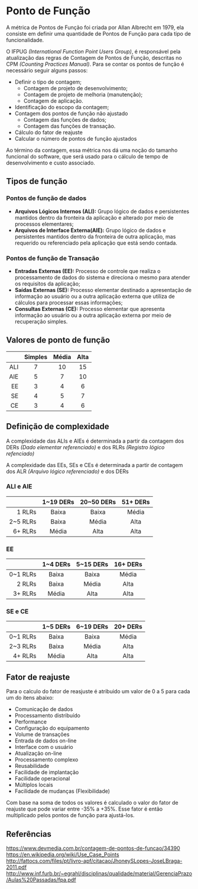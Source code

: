 Ponto de Função
===============

A métrica de Pontos de Função foi criada por Allan Albrecht em 1979, ela consiste em definir uma quantidade de Pontos de Função para cada tipo de funcionalidade.

O IFPUG *(International Function Point Users Group)*, é responsável pela atualização das regras de Contagem de Pontos de Função, descritas no CPM *(Counting Practices Manual)*. Para se contar os pontos de função é necessário seguir alguns passos:

- Definir o tipo de contagem;
    - Contagem de projeto de desenvolvimento;
    - Contagem de projeto de melhoria (manutenção);
    - Contagem de aplicação.
- Identificação do escopo da contagem;
- Contagem dos pontos de função não ajustado
    - Contagem das funções de dados;
    - Contagem das funções de transação.
- Cálculo do fator de reajuste
- Calcular o número de pontos de função ajustados

Ao término da contagem, essa métrica nos dá uma noção do tamanho funcional do software, que será usado para o cálculo de tempo de desenvolvimento e custo associado.


Tipos de função
---------------

### Pontos de função de dados

- **Arquivos Lógicos Internos (ALI):** Grupo lógico de dados e persistentes mantidos dentro da fronteira da aplicação e alterado por meio de processos elementares;
- **Arquivos de Interface Externa(AIE):** Grupo lógico de dados e persistentes mantidos dentro da fronteira de outra aplicação, mas requerido ou referenciado pela aplicação que está sendo contada.

### Pontos de função de Transação

- **Entradas Externas (EE):** Processo de controle que realiza o processamento de dados do sistema e direciona o mesmo para atender os requisitos da aplicação;
- **Saídas Externas (SE):** Processo elementar destinado a apresentação de informação ao usuário ou a outra aplicação externa que utiliza de cálculos para processar essas informações;
- **Consultas Externas (CE):** Processo elementar que apresenta informação ao usuário ou a outra aplicação externa por meio de recuperação simples.


Valores de ponto de função
--------------------------

|     | Simples | Média | Alta |
|----:|:-------:|:-----:|:----:|
| ALI |    7    |   10  |  15  |
| AIE |    5    |   7   |  10  |
|  EE |    3    |   4   |   6  |
|  SE |    4    |   5   |   7  |
|  CE |    3    |   4   |   6  |


Definição de complexidade
-------------------------

A complexidade das ALIs e AIEs é determinada a partir da contagem dos DERs *(Dado elementar referenciado)* e dos RLRs *(Registro lógico refenciado)*

A complexidade das EEs, SEs e CEs é determinada a partir de contagem dos ALR *(Arquivo lógico referenciado)* e dos DERs

### ALI e AIE

|          | 1~19 DERs | 20~50 DERs | 51+ DERs |
|---------:|:---------:|:----------:|:--------:|
|   1 RLRs |   Baixa   |    Baixa   |   Média  |
| 2~5 RLRs |   Baixa   |    Média   |   Alta   |
|  6+ RLRs |   Média   |    Alta    |   Alta   |

### EE

|          | 1~4 DERs | 5~15 DERs | 16+ DERs |
|---------:|:--------:|:---------:|:--------:|
| 0~1 RLRs |   Baixa  |   Baixa   |   Média  |
|   2 RLRs |   Baixa  |   Média   |   Alta   |
|  3+ RLRs |   Média  |    Alta   |   Alta   |

### SE e CE

|          | 1~5 DERs | 6~19 DERs | 20+ DERs |
|---------:|:--------:|:---------:|:--------:|
| 0~1 RLRs |   Baixa  |   Baixa   |   Média  |
| 2~3 RLRs |   Baixa  |   Média   |   Alta   |
|  4+ RLRs |   Média  |    Alta   |   Alta   |


Fator de reajuste
-----------------

Para o calculo do fator de reasjuste é atribuido um valor de 0 a 5 para cada um do itens abaixo:

- Comunicação de dados
- Processamento distribuído
- Performance
- Configuração do equipamento
- Volume de transações
- Entrada de dados on-line
- Interface com o usuário
- Atualização on-line
- Processamento complexo
- Reusabilidade
- Facilidade de implantação
- Facilidade operacional
- Múltiplos locais
- Facilidade de mudanças (Flexibilidade)

Com base na soma de todos os valores é calculado o valor do fator de reajuste que pode variar entre -35% a +35%. Esse fator é então multiplicado pelos pontos de função para ajustá-los.


Referências
-----------

https://www.devmedia.com.br/contagem-de-pontos-de-funcao/34390  
https://en.wikipedia.org/wiki/Use_Case_Points  
http://fattocs.com/files/pt/livro-apf/citacao/JhoneySLopes-JoseLBraga-2011.pdf  
http://www.inf.furb.br/~egrahl/disciplinas/qualidade/material/GerenciaPrazo/Aulas%20Passadas/fpa.pdf
